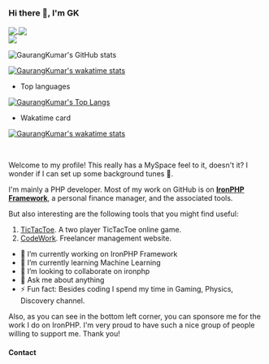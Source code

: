 ### Hi there 👋, I'm GK

<a href="https://github.com/gaurangkumar">
  <img align="center" src="https://github-readme-stats-deploy-jeremykenedy.vercel.app/api?username=gaurangkumar&show_icons=true&include_all_commits=true&count_private=true&theme=radical&bg_color=30,222222,444444&title_color=fff&text_color=fff&line_height=20&custom_title=GitHub%20Stats&hide_border=true" />
</a>

<a href="https://github.com/gaurangkumar">
  <img align="center" src="https://github-readme-stats-deploy-jeremykenedy.vercel.app/api/top-langs/?username=gaurangkumar&layout=compact&bg_color=30,444444,222222&title_color=fff&text_color=fff&custom_title=What%20I%20Do%20Most&hide_border=true" />
</a>

<br>

<a href="https://github.com/gaurangkumar">
  <img align="center" src="https://en4347cusb2mb56.m.pipedream.net" />
</a>

![GaurangKumar's GitHub stats](https://github-readme-stats.vercel.app/api?username=gaurangkumar&show_icons=true&theme=dracula&hide_title=true&hide_rank=true&hide=stars,prs,issues,contribs)

[![GaurangKumar's wakatime stats](https://github-readme-stats.vercel.app/api/wakatime?username=gaurangkumar&layout=compact)](https://github.com/gaurangkumar)

- Top languages

[![GaurangKumar's Top Langs](https://github-readme-stats.vercel.app/api/top-langs/?username=gaurangkumar)](https://github.com/gaurangkumar)

- Wakatime card

[![GaurangKumar's wakatime stats](https://github-readme-stats.vercel.app/api/wakatime?username=gaurangkumar)](https://github.com/gaurangkumar)

<br>

Welcome to my profile! This really has a MySpace feel to it, doesn't it? I wonder if I can set up some background tunes 🤔.

I'm mainly a PHP developer. Most of my work on GitHub is on **[IronPHP Framework](https://github.com/ironphp/ironphp)**, a personal finance manager, and the associated tools.

But also interesting are the following tools that you might find useful:

1. [TicTacToe](https://github.com/gaurangkumar/tictactoe). A two player TicTacToe online game.
1. [CodeWork](https://github.com/gaurangkumar/codework). Freelancer management website.

- 🔭 I’m currently working on IronPHP Framework
- 🌱 I’m currently learning Machine Learning
- 👯 I’m looking to collaborate on ironphp
- 💬 Ask me about anything
- ⚡ Fun fact: Besides coding I spend my time in Gaming, Physics, Discovery channel.

Also, as you can see in the bottom left corner, you can sponsore me for the work I do on IronPHP. I'm very proud to have such a nice group of people willing to support me.
Thank you!

#### Contact

<!--
Hit me up at [gaurangkumarp@gmail.com](gaurangkumarp@gmail.com)

**gaurangkumar/gaurangkumar** is a ✨ _special_ ✨ repository because its `README.md` (this file) appears on your GitHub profile.

Here are some ideas to get you started:

-->
